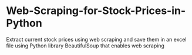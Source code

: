 # Web-Scraping-for-Stock-Prices-in-Python
Extract current stock prices using web scraping and save them in an excel file using Python library  BeautifulSoup that enables web scraping

